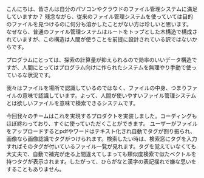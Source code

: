 こんにちは、皆さんは自分のパソコンやクラウドのファイル管理システムに満足していますか？
残念ながら、従来のファイル管理システムを使っていては目的のファイルを見つけるのに何分も溶かしたことがない方は珍しいと思います。
なぜなら、普通のファイル管理システムはルートをトップとした木構造で構成されていますが、この構造は人間が使うことを前提に設計されている訳ではないからです。

プログラムにとっては、探索の計算量が抑えられるので効率のいいデータ構造ですが、人間にとってはプログラム向けに作られたシステムを無理やり手動で使っているな状況です。

我々はファイルを場所で認識しているのではなく、ファイルの中身、つまりファイルの意味で認識しています。よって、人間が使いやすいファイル管理システムとは欲しいファイルを意味で検索できるシステムです。

今回我々のチームはこれを実現するプロダクトを実装しました。コーディングもほぼ終わっており、すぐに使っていただくことができます。
ユーザーがファイルをアップロードするとpdfやワードはテキスト化され自動でタグが割り振られ、画像なら画像認識でタグがつけられます。検索したい時は、検索窓にタグを入力すればそのタグが付いているファイル一覧が見れます。タグを覚えていなくても大丈夫で、自動で補完が走る上間違えてしまっても類似度検索で似たベクトルを持つタグが表示されます。したがって、ひらがなと漢字の表記揺れで嫌な思いをすることもありません。

